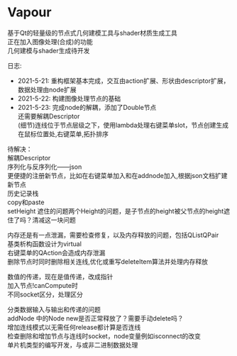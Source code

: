 # Vapour
基于Qt的轻量级的节点式几何建模工具与shader材质生成工具  
正在加入图像处理(合成)的功能  
几何建模与shader生成待开发  

日志:  
* 2021-5-21: 重构框架基本完成，交互由action扩展、形状由descriptor扩展，数据处理由node扩展  
* 2021-5-22: 构建图像处理节点的基础  
* 2021-5-23: 完成node的解耦，添加了Double节点  
还需要解耦Descriptor  
(细节)连线位于节点层级之下，使用lambda处理右键菜单slot，节点创建生成在鼠标位置处,右键菜单,拓扑排序  



待解决：  
解耦Descriptor  
序列化与反序列化——json  
更便捷的注册新节点，比如在右键菜单加入和在addnode加入,根据json文档扩建新节点  
历史记录栈  
copy和paste  
setHeight 遮住的问题两个Height的问题，是子节点的height被父节点的height遮住了吗？清减这一块问题  

内存还是有一点泄漏，需要检查修复，以及内存释放的问题，包括QListQPair  
基类析构函数设计为virtual  
右键菜单的QAction会造成内存泄漏   
删除节点时同时删除相关连线,优化或重写deleteItem算法并处理内存释放  

数值的传递，现在是值传递，改成指针  
加入节点!canCompute时  
不同socket区分，处理区分  

分类数据输入与输出和传递的问题  
addNode 中的Node new是否正常释放了？需要手动delete吗？  
增加连线模式以无需任何release都计算是否连线  
检查删除和增加节点与连线时socket，node变量例如isconnect的改变  
单片机类型的编写开发，与或非二进制数据处理  

